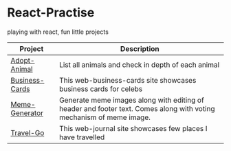 # React-Practise
playing with react, fun little projects 

| Project | Description | 
| --- | --- |
| [Adopt-Animal](https://github.com/shahan007/React-Practise/tree/main/adoptme-animal) | List all animals and check in depth of each animal |
| [Business-Cards](https://github.com/shahan007/React-Practise/tree/main/business-cards) | This web-business-cards site showcases business cards for celebs |
| [Meme-Generator](https://github.com/shahan007/React-Practise/tree/main/meme-generator) | Generate meme images along with editing of header and footer text. Comes along with voting mechanism of meme image. |
| [Travel-Go](https://github.com/shahan007/React-Practise/tree/main/travel-go) | This web-journal site showcases few places I have travelled |
